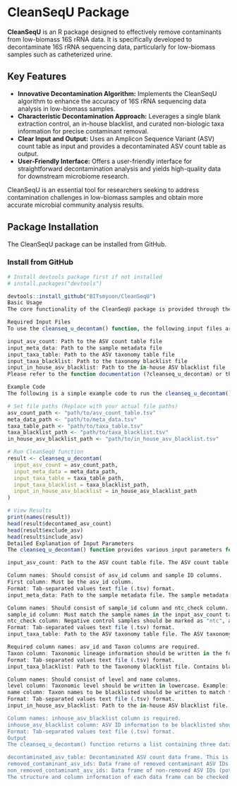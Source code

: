 # CleanSeqU Package

**CleanSeqU** is an R package designed to effectively remove contaminants from low-biomass 16S rRNA data. It is specifically developed to decontaminate 16S rRNA sequencing data, particularly for low-biomass samples such as catheterized urine.

## Key Features

* **Innovative Decontamination Algorithm:** Implements the CleanSeqU algorithm to enhance the accuracy of 16S rRNA sequencing data analysis in low-biomass samples.
* **Characteristic Decontamination Approach:** Leverages a single blank extraction control, an in-house blacklist, and curated non-biologic taxa information for precise contaminant removal.
* **Clear Input and Output:** Uses an Amplicon Sequence Variant (ASV) count table as input and provides a decontaminated ASV count table as output.
* **User-Friendly Interface:** Offers a user-friendly interface for straightforward decontamination analysis and yields high-quality data for downstream microbiome research.

CleanSeqU is an essential tool for researchers seeking to address contamination challenges in low-biomass samples and obtain more accurate microbial community analysis results.

## Package Installation

The CleanSeqU package can be installed from GitHub.

### Install from GitHub

```R
# Install devtools package first if not installed
# install.packages("devtools")

devtools::install_github("BITsmyoon/CleanSeqU")
Basic Usage
The core functionality of the CleanSeqU package is provided through the cleanseq_u_decontam() function. This function offers various options and algorithms for contaminant removal and is user-friendly.

Required Input Files
To use the cleanseq_u_decontam() function, the following input files are required:

input_asv_count: Path to the ASV count table file
input_meta_data: Path to the sample metadata file
input_taxa_table: Path to the ASV taxonomy table file
input_taxa_blacklist: Path to the taxonomy blacklist file
input_in_house_asv_blacklist: Path to the in-house ASV blacklist file
Please refer to the function documentation (?cleanseq_u_decontam) or the package manual for the format of each input file.

Example Code
The following is a simple example code to run the cleanseq_u_decontam() function.  Actual file paths should be modified according to the user environment.

# Set file paths (Replace with your actual file paths)
asv_count_path <- "path/to/asv_count_table.tsv"
meta_data_path <- "path/to/meta_data.tsv"
taxa_table_path <- "path/to/taxa_table.tsv"
taxa_blacklist_path <- "path/to/taxa_blacklist.tsv"
in_house_asv_blacklist_path <- "path/to/in_house_asv_blacklist.tsv"

# Run CleanSeqU function
result <- cleanseq_u_decontam(
  input_asv_count = asv_count_path,
  input_meta_data = meta_data_path,
  input_taxa_table = taxa_table_path,
  input_taxa_blacklist = taxa_blacklist_path,
  input_in_house_asv_blacklist = in_house_asv_blacklist_path
)

# View Results
print(names(result))
head(result$decontamed_asv_count)
head(result$exclude_asv)
head(result$include_asv)
Detailed Explanation of Input Parameters
The cleanseq_u_decontam() function provides various input parameters for contaminant removal analysis. Detailed descriptions for each parameter are as follows:

input_asv_count: Path to the ASV count table file. The ASV count table is the basic data for microbial community analysis, containing counts (frequency) information for each ASV (Amplicon Sequence Variant) in each sample.

Column names: Should consist of asv_id column and sample ID columns.
First column: Must be the asv_id column.
Format: Tab-separated values text file (.tsv) format.
input_meta_data: Path to the sample metadata file. The sample metadata file contains sample information. In the CleanSeqU package, it is used to check negative control (NTC) sample information.

Column names: Should consist of sample_id column and ntc_check column.
sample_id column: Must match the sample names in the input_asv_count table.
ntc_check column: Negative control samples should be marked as "ntc", and other samples should be marked as "-".
Format: Tab-separated values text file (.tsv) format.
input_taxa_table: Path to the ASV taxonomy table file. The ASV taxonomy table contains taxonomic information (Taxonomy) for each ASV.

Required column names: asv_id and Taxon columns are required.
Taxon column: Taxonomic lineage information should be written in the format k_Kingdom;p_Phylum;c_Class;o_Order;f_Family;g_Genus;s_Species. Example: k_Bacteria;p_Firmicutes;c_Bacilli;o_Lactobacillales;f_Lactobacillaceae;g_Lactobacillus;s_iners
Format: Tab-separated values text file (.tsv) format.
input_taxa_blacklist: Path to the Taxonomy blacklist file. Contains blacklist information of taxa frequently detected in control samples.

Column names: Should consist of level and name columns.
level column: Taxonomic level should be written in lowercase. Example: k (kingdom), p (phylum), g (genus), etc.
name column: Taxon names to be blacklisted should be written to match the names used in the Taxon column of input_taxa_table.
Format: Tab-separated values text file (.tsv) format.
input_in_house_asv_blacklist: Path to the in-house ASV blacklist file. Contains a list of ASV IDs frequently detected in the user's experimental setting.

Column names: inhouse_asv_blacklist column is required.
inhouse_asv_blacklist column: ASV ID information to be blacklisted should be written.
Format: Tab-separated values text file (.tsv) format.
Output
The cleanseq_u_decontam() function returns a list containing three data frames:

decontaminated_asv_table: Decontaminated ASV count data frame. This is a table with counts of ASVs that are highly likely to be contaminants set to 0 by applying the contaminant removal algorithm. This table can be used for downstream analysis.
removed_contaminant_asv_ids: Data frame of removed contaminant ASV IDs. Contains ASV IDs identified as contaminants and the case (case_2, case_3, etc.) in which the ASV was removed. Useful for checking which ASVs were removed and why.
non_removed_contaminant_asv_ids: Data frame of non-removed ASV IDs (potential true signal). Contains ASV IDs that were likely contaminants but were not removed. These ASVs may be potential true biological signals, and further review may be needed in downstream analysis.
The structure and column information of each data frame can be checked through the help("cleanseq_u_decontam") command.

